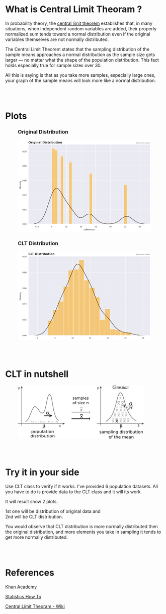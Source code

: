 # What is Central Limit Theoram ?
In probability theory, the [central limit theorem](https://en.wikipedia.org/wiki/Central_limit_theorem) establishes that, in many situations, when independent random variables are added, their properly normalized sum tends toward a normal distribution even if the original variables themselves are not normally distributed.

The Central Limit Theorem states that the sampling distribution of the sample means approaches a normal distribution as the sample size gets larger — no matter what the shape of the population distribution. This fact holds especially true for sample sizes over 30.

All this is saying is that as you take more samples, especially large ones, your graph of the sample means will look more like a normal distribution.

<br/>
<br/>

# Plots




<figure>
<h3>Original Distribution</h3>

  <img
  src="images/og-dist.png"
  alt="Original Distribution">
</figure>

<figure>
<h3>CLT Distribution</h3>
  <img
  src="images/clt.png"
  alt="CLT Distribution">
</figure>


<br />
<br />

# CLT in nutshell

<figure>
  <img
  src="images/nutshell.png"
  alt="CLT Explanation">
</figure>

<br />
<br />

# Try it in your side
Use CLT class to verify if it works. I've provided 6 population datasets. 
All you have to do is provide data to the CLT class and it will its work.

It will result show  2 plots.

1st one will be distribution of original data and\
2nd will be CLT distribution.

You would observe that CLT distribution is more normally distributed then the original distribution, and more elements you take in sampling it tends to get more normally distributed.

<br />
<br />

# References
[Khan Academy](https://www.khanacademy.org/math/ap-statistics/sampling-distribution-ap/sampling-distribution-mean/v/central-limit-theorem)

[Statistics How To](https://www.statisticshowto.com/probability-and-statistics/normal-distributions/central-limit-theorem-definition-examples/)

[Central Limit Theoram - Wiki](https://en.wikipedia.org/wiki/Central_limit_theorem)
